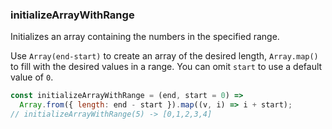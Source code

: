 ### initializeArrayWithRange

Initializes an array containing the numbers in the specified range.

Use `Array(end-start)` to create an array of the desired length, `Array.map()` to fill with the desired values in a range.
You can omit `start` to use a default value of `0`.

```js
const initializeArrayWithRange = (end, start = 0) =>
  Array.from({ length: end - start }).map((v, i) => i + start);
// initializeArrayWithRange(5) -> [0,1,2,3,4]
```
